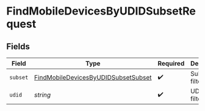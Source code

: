 # FindMobileDevicesByUDIDSubsetRequest


## Fields

| Field                                                                                                 | Type                                                                                                  | Required                                                                                              | Description                                                                                           |
| ----------------------------------------------------------------------------------------------------- | ----------------------------------------------------------------------------------------------------- | ----------------------------------------------------------------------------------------------------- | ----------------------------------------------------------------------------------------------------- |
| `subset`                                                                                              | [FindMobileDevicesByUDIDSubsetSubset](../../models/operations/findmobiledevicesbyudidsubsetsubset.md) | :heavy_check_mark:                                                                                    | Subset to filter by                                                                                   |
| `udid`                                                                                                | *string*                                                                                              | :heavy_check_mark:                                                                                    | UDID to filter by                                                                                     |